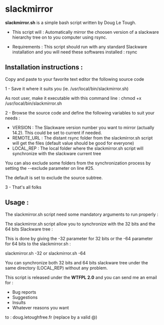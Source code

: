 # slackmirror

**slackmirror.sh** is a simple bash script written by Doug Le Tough.

* This script will :
 Automatically mirror the choosen version of a slackware hierarchy tree on to you computer using rsync.

* Requirements :
This script should run with any standard Slackware installation and you will need these softwares installed :
rsync

## Installation instructions :

Copy and paste to your favorite text editor the following source code

1 - Save it where it suits you (ie. /usr/local/bin/slackmirror.sh)

As root user, make it executable with this command line : chmod +x /usr/local/bin/slackmirror.sh

2 - Browse the source code and define the following variables to suit your needs :

* VERSION : The Slackware version number you want to mirror (actually 14.2). This could be set to current if needed.
* REMOTE_URL : The distant rsync folder from the slackmirror.sh script will get the files (default value should be good for everyone)
* LOCAL_REP : The local folder where the slackmirror.sh script will synchronize with the slackware current tree

You can also exclude some folders from the synchronization process by setting the --exclude parameter on line #25.

The default is set to exclude the source subtree.

3 - That's all folks

## Usage :
 
The slackmirror.sh script need some mandatory arguments to run properly :

The slackmirror.sh script allow you to synchronize with the 32 bits and the 64 bits Slackware tree :

This is done by giving the -32 parameter for 32 bits or the -64 parameter for 64 bits to the slackmirror.sh :

slackmirror.sh -32 or slackmirror.sh -64

You can synchronize both 32 bits and 64 bits slackware tree under the same directory (LOCAL_REP) without any problem.

This script is released under the **WTFPL 2.0** and you can send me an email for :

* Bug reports
* Suggestions
* Insults
* Whatever reasons you want

to : doug.letough<at>free.fr (replace <at> by a valid @) 
